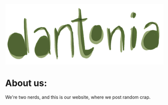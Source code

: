 ![dantonia_logo](../media/dantonia_logo.png)

# About us: 

We're two nerds, and this is our website, where we post random crap. 

